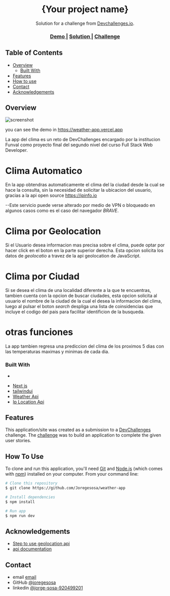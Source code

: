 <!-- Please update value in the {}  -->

<h1 align="center">{Your project name}</h1>

<div align="center">
   Solution for a challenge from  <a href="http://devchallenges.io" target="_blank">Devchallenges.io</a>.
</div>

<div align="center">
  <h3>
    <a href="https://weather-app.vercel.app/">
      Demo
    </a>
    <span> | </span>
    <a href="https://github.com/Joregesosa/weather-app">
      Solution
    </a>
    <span> | </span>
    <a href="https://devchallenges.io/challenges/mM1UIenRhK808W8qmLWv">
      Challenge
    </a>
  </h3>
</div>

<!-- TABLE OF CONTENTS -->

## Table of Contents

- [Overview](#overview)
  - [Built With](#built-with)
- [Features](#features)
- [How to use](#how-to-use)
- [Contact](#contact)
- [Acknowledgements](#acknowledgements)

<!-- OVERVIEW -->

## Overview

![screenshot](public/icons/others/WeatherApp.png)

you can see the demo in https://weather-app.vercel.app

La app del clima es un reto de DevChallenges encargado por la institucion Funval como proyecto final del segundo nivel del curso Full Stack Web Developer. 

# Clima Automatico
En la app  obtendras automaticamente el clima del la ciudad desde la cual se hace la consulta, sin la necesidad de solicitar la ubicacion del usuario, gracias a la api open source https://ipinfo.io

--Este servicio puede verse alterado por medio de VPN o bloqueado en algunos casos como es el caso del navegador *BRAVE*.

# Clima por Geolocation
Si el Usuario desea informacion mas precisa sobre el clima, puede optar por hacer click en el boton en la parte superior derecha. Esta opcion solicita los datos de *geolocatio* a travez de la api geolocation de JavaScript.

# Clima por Ciudad 
Si se desea el clima de una localidad diferente a la que te encuentras, tambien cuenta con la opcion de buscar ciudades, esta opcion solicita al usuario el nombre de la ciudad de la cual el desea la informacion del clima, luego al pulsar el boton *search* despliga una lista de coinsidencias que incluye el codigo del pais para facilitar identificion de la busqueda. 

# otras funciones
La app tambien regresa una prediccion del clima de los proximos 5 dias con las temperaturas maximas y minimas de cada dia. 


### Built With

<!-- This section should list any major frameworks that you built your project using. Here are a few examples.-->
*
- [Next js](https://nextjs.org/)
- [tailwindui](https://tailwindui.com/)
- [Weather Api](https://openweathermap.org/api)
- [Ip Location Api](https://ipinfo.io)

## Features

<!-- List the features of your application or follow the template. Don't share the figma file here :) -->

This application/site was created as a submission to a [DevChallenges](https://devchallenges.io/challenges) challenge. The [challenge](https://devchallenges.io/challenges/mM1UIenRhK808W8qmLWv) was to build an application to complete the given user stories.

## How To Use

To clone and run this application, you'll need [Git](https://git-scm.com) and [Node.js](https://nodejs.org/en/download/) (which comes with [npm](http://npmjs.com)) installed on your computer. From your command line:

```bash
# Clone this repository
$ git clone https://github.com/Joregesosa/weather-app

# Install dependencies
$ npm install

# Run app
$ npm run dev

```

## Acknowledgements

<!-- This section should list any articles or add-ons/plugins that helps you to complete the project. This is optional but it will help you in the future. For example: -->

- [Step to use geolocation api](https://developer.mozilla.org/en-US/docs/Web/API/Geolocation_API)
- [api documentation](https://openweathermap.org/api)

## Contact

- email [email](joregesosa@gmail.com)
- GitHub [@joregesosa](https://github.com/Joregesosa)
- linkedin [@jorge-sosa-920499201](https://www.linkedin.com/in/jorge-sosa-920499201/)
